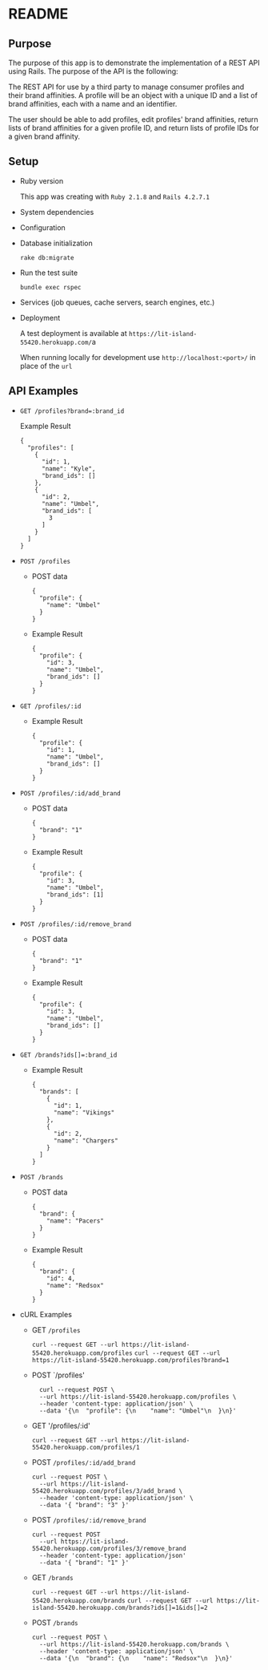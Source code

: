 # README

## Purpose

The purpose of this app is to demonstrate the implementation of a REST API using Rails.  The purpose of the API is the following:

The REST API for use by a third party to manage consumer profiles and their brand affinities. A profile will be an object with a unique ID and a list of brand affinities, each with a name and an identifier.

The user should be able to add profiles, edit profiles' brand affinities, return lists of brand affinities for a given profile ID, and return lists of profile IDs for a given brand affinity.

## Setup

* Ruby version

  This app was creating with `Ruby 2.1.8` and `Rails 4.2.7.1`

* System dependencies

* Configuration

* Database initialization

  `rake db:migrate`

* Run the test suite

  `bundle exec rspec`

* Services (job queues, cache servers, search engines, etc.)

* Deployment

  A test deployment is available at `https://lit-island-55420.herokuapp.com/`a

  When running locally for development use `http://localhost:<port>/` in place of the `url`

## API Examples

* `GET /profiles?brand=:brand_id`

  Example Result
  ```
  {
    "profiles": [
      {
        "id": 1,
        "name": "Kyle",
        "brand_ids": []
      },
      {
        "id": 2,
        "name": "Umbel",
        "brand_ids": [
          3
        ]
      }
    ]
  }
  ```

* `POST /profiles`

  * POST data

    ```
    {
      "profile": {
        "name": "Umbel"
      }
    }
    ```

  * Example Result

    ```
    {
      "profile": {
        "id": 3,
        "name": "Umbel",
        "brand_ids": []
      }
    }
    ```

* `GET /profiles/:id`

  * Example Result

    ```
    {
      "profile": {
        "id": 1,
        "name": "Umbel",
        "brand_ids": []
      }
    }
    ```

* `POST /profiles/:id/add_brand`

  * POST data

    ```
    {
      "brand": "1"
    }
    ```

  * Example Result

    ```
    {
      "profile": {
        "id": 3,
        "name": "Umbel",
        "brand_ids": [1]
      }
    }
    ```

* `POST /profiles/:id/remove_brand`

  * POST data

    ```
    {
      "brand": "1"
    }
    ```

  * Example Result

    ```
    {
      "profile": {
        "id": 3,
        "name": "Umbel",
        "brand_ids": []
      }
    }
    ```

* `GET /brands?ids[]=:brand_id`

  * Example Result

    ```
    {
      "brands": [
        {
          "id": 1,
          "name": "Vikings"
        },
        {
          "id": 2,
          "name": "Chargers"
        }
      ]
    }
    ```

* `POST /brands`

  * POST data

    ```
    {
      "brand": {
        "name": "Pacers"
      }
    }
    ```

  * Example Result

    ```
    {
      "brand": {
        "id": 4,
        "name": "Redsox"
      }
    }
    ```


* cURL Examples

  * GET `/profiles`

    `curl --request GET --url https://lit-island-55420.herokuapp.com/profiles`
    `curl --request GET --url https://lit-island-55420.herokuapp.com/profiles?brand=1`

  * POST `/profiles'

    ```
      curl --request POST \
      --url https://lit-island-55420.herokuapp.com/profiles \
      --header 'content-type: application/json' \
      --data '{\n  "profile": {\n    "name": "Umbel"\n  }\n}'
    ```

  * GET '/profiles/:id'

    `curl --request GET --url https://lit-island-55420.herokuapp.com/profiles/1`

  * POST `/profiles/:id/add_brand`

    ```
    curl --request POST \
      --url https://lit-island-55420.herokuapp.com/profiles/3/add_brand \
      --header 'content-type: application/json' \
      --data '{ "brand": "3" }'
    ```

  * POST `/profiles/:id/remove_brand`

    ```
    curl --request POST
      --url https://lit-island-55420.herokuapp.com/profiles/3/remove_brand
      --header 'content-type: application/json'
      --data '{ "brand": "1" }'
    ```

  * GET `/brands`

    `curl --request GET --url https://lit-island-55420.herokuapp.com/brands`
    `curl --request GET --url https://lit-island-55420.herokuapp.com/brands?ids[]=1&ids[]=2`

  * POST `/brands`

    ```
    curl --request POST \
      --url https://lit-island-55420.herokuapp.com/brands \
      --header 'content-type: application/json' \
      --data '{\n  "brand": {\n    "name": "Redsox"\n  }\n}'
    ```
